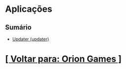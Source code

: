 # Aplicações

## Sumário

- [Updater (updater)](./1-updater/1-updater.md)

# [[ Voltar para: Orion Games ]](../orion-games.md)